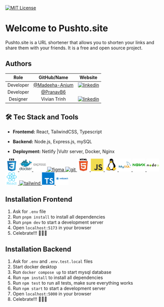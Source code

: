 [![MIT License](https://img.shields.io/badge/License-MIT-green.svg)](https://github.com/Madeeha-Anjum/pushtosite/blob/main/MIT-LICENSE.txt)

# Welcome to Pushto.site

Pushto.site is a URL shortener that allows you to shorten your links and share them with your friends. It is a free and open source project.  

## Authors

| Role |  GitHub/Name | Website |
| :---: | :---: | :---: |
| Developer | [@Madeeha-Anjum](https://github.com/Madeeha-Anjum)  | [![linkedin](https://img.shields.io/badge/linkedin-0A66C2?style=for-the-badge&logo=linkedin&logoColor=white)](https://www.linkedin.com/Madeeha-Anjum)|
| Developer  | [@PranavB6](https://github.com/PranavB6) |
| Designer  | Vivian Trinh  | [![linkedin](https://img.shields.io/badge/website-000000?style=for-the-badge&logo=About.me&logoColor=white)](https://www.viviantrinh.ca)

## 🛠 Tec Stack and Tools

- **Frontemd:** React, TailwindCSS, Typescript

- **Backend:** Node.js, Express.js, mySQL
- **Deployment:**  Netlify |Vultr server, Docker, Nginx

<p align="left"> <a href="https://www.w3schools.com/css/" target="_blank" rel="noreferrer"> <img src="https://raw.githubusercontent.com/devicons/devicon/master/icons/css3/css3-original-wordmark.svg" alt="css3" width="40" height="40"/> </a> <a href="https://www.docker.com/" target="_blank" rel="noreferrer"> <img src="https://raw.githubusercontent.com/devicons/devicon/master/icons/docker/docker-original-wordmark.svg" alt="docker" width="40" height="40"/> </a> <a href="https://expressjs.com" target="_blank" rel="noreferrer"> <img src="https://raw.githubusercontent.com/devicons/devicon/master/icons/express/express-original-wordmark.svg" alt="express" width="40" height="40"/> </a> <a href="https://www.figma.com/" target="_blank" rel="noreferrer"> <img src="https://www.vectorlogo.zone/logos/figma/figma-icon.svg" alt="figma" width="40" height="40"/> </a> <a href="https://git-scm.com/" target="_blank" rel="noreferrer"> <img src="https://www.vectorlogo.zone/logos/git-scm/git-scm-icon.svg" alt="git" width="40" height="40"/> </a> <a href="https://www.w3.org/html/" target="_blank" rel="noreferrer"> <img src="https://raw.githubusercontent.com/devicons/devicon/master/icons/html5/html5-original-wordmark.svg" alt="html5" width="40" height="40"/> </a> <a href="https://developer.mozilla.org/en-US/docs/Web/JavaScript" target="_blank" rel="noreferrer"> <img src="https://raw.githubusercontent.com/devicons/devicon/master/icons/javascript/javascript-original.svg" alt="javascript" width="40" height="40"/> </a> <a href="https://www.linux.org/" target="_blank" rel="noreferrer"> <img src="https://raw.githubusercontent.com/devicons/devicon/master/icons/linux/linux-original.svg" alt="linux" width="40" height="40"/> </a> <a href="https://www.mysql.com/" target="_blank" rel="noreferrer"> <img src="https://raw.githubusercontent.com/devicons/devicon/master/icons/mysql/mysql-original-wordmark.svg" alt="mysql" width="40" height="40"/> </a> <a href="https://www.nginx.com" target="_blank" rel="noreferrer"> <img src="https://raw.githubusercontent.com/devicons/devicon/master/icons/nginx/nginx-original.svg" alt="nginx" width="40" height="40"/> </a> <a href="https://nodejs.org" target="_blank" rel="noreferrer"> <img src="https://raw.githubusercontent.com/devicons/devicon/master/icons/nodejs/nodejs-original-wordmark.svg" alt="nodejs" width="40" height="40"/> </a> <a href="https://reactjs.org/" target="_blank" rel="noreferrer"> <img src="https://raw.githubusercontent.com/devicons/devicon/master/icons/react/react-original-wordmark.svg" alt="react" width="40" height="40"/> </a> <a href="https://tailwindcss.com/" target="_blank" rel="noreferrer"> <img src="https://www.vectorlogo.zone/logos/tailwindcss/tailwindcss-icon.svg" alt="tailwind" width="40" height="40"/> </a> <a href="https://www.typescriptlang.org/" target="_blank" rel="noreferrer"> <img src="https://raw.githubusercontent.com/devicons/devicon/master/icons/typescript/typescript-original.svg" alt="typescript" width="40" height="40"/> </a> <a href="https://webpack.js.org" target="_blank" rel="noreferrer"> <img src="https://raw.githubusercontent.com/devicons/devicon/d00d0969292a6569d45b06d3f350f463a0107b0d/icons/webpack/webpack-original-wordmark.svg" alt="webpack" width="40" height="40"/> </a> </p>

## Installation Frontend

1. Ask for `.env` file
2. Run `pnpm install` to install all dependencies
3. Run `pnpm dev` to start a development server
4. Open `localhost:5173` in your browser
5. Celebrate!!! 🎉🎉🎉

## Installation Backend

1. Ask for `.env` and `.env.test.local` files
2. Start docker desktop
3. Run `docker compose up` to start mysql database
4. Run `npm install` to install all dependencies
5. Run `npm test` to run all tests, make sure everything works
6. Run `npm start` to start a development server
7. Open `localhost:5000` in your browser
8. Celebrate!!! 🎉🎉🎉
